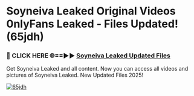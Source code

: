 # Soyneiva Leaked Original Videos 0nlyFans Leaked - Files Updated! (65jdh)

<h3>🔴 CLICK HERE 🌐==►► <a href="https://tinyurl.com/ehrbuxhb" rel="nofollow">Soyneiva Leaked Updated Files</a></h3>

Get Soyneiva Leaked and all content. Now you can access all videos and pictures of Soyneiva Leaked. New Updated Files 2025!

[![65jdh](https://i.imgur.com/lVYEuWS.gif)](https://tinyurl.com/ehrbuxhb)
